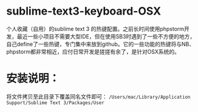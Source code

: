 sublime-text3-keyboard-OSX
==========================

个人收藏（自用）的sublime text 3 的热键配置。之前长时间使用phpstorm开发，最近一些小项目不需要大型IDE，但在使用SB3时遇到了一些不方便的地方，自己define了一些热键，专门集中来放到github。它的一些功能的热键将与NB、phpstorm都非常相近，应付日常开发是搓搓有余了，是针对OSX系统的。

安装说明：
==========================

将文件拷贝至此目录下覆盖同名文件即可： `/Users/mac/Library/Application Support/Sublime Text 3/Packages/User`
